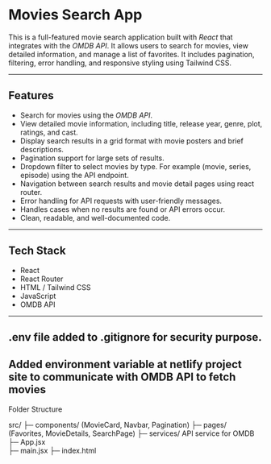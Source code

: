 # Movies Search App

This is a full-featured movie search application built with *React* that integrates with the *OMDB API*. It allows users to search for movies, view detailed information, and manage a list of favorites. It includes pagination, filtering, error handling, and responsive styling using Tailwind CSS.

---

## Features
- Search for movies using the *OMDB API*.
- View detailed movie information, including title, release year, genre, plot, ratings, and cast.
- Display search results in a grid format with movie posters and brief descriptions.
- Pagination support for large sets of results.
- Dropdown filter to select movies by type. For example (movie, series, episode) using the API endpoint.
- Navigation between search results and movie detail pages using react router.
- Error handling for API requests with user-friendly messages.
- Handles cases when no results are found or API errors occur.
- Clean, readable, and well-documented code.

---

## Tech Stack
- React
- React Router
- HTML / Tailwind CSS
- JavaScript
- OMDB API

---

## .env file added to .gitignore for security purpose. 
## Added environment variable at netlify project site to communicate with OMDB API to fetch movies



Folder Structure

src/
├─ components/       (MovieCard, Navbar, Pagination)
├─ pages/            (Favorites, MovieDetails, SearchPage)
├─ services/         API service for OMDB
├─ App.jsx           
├─ main.jsx
├─ index.html           
   
       

